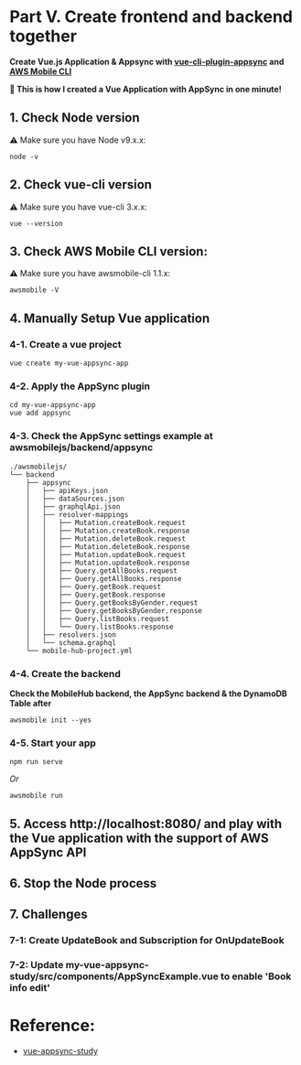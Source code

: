 # Part V. Create frontend and backend together

**Create Vue.js Application & Appsync with [vue-cli-plugin-appsync](https://github.com/komushi/vue-cli-plugin-appsync) and [AWS Mobile CLI](https://aws.github.io/aws-amplify/media/cli_guide)**

**:rocket: This is how I created a Vue Application with AppSync in one minute!**

## 1. Check Node version
:warning: Make sure you have Node v9.x.x:

```
node -v
```

## 2. Check vue-cli version
:warning: Make sure you have vue-cli 3.x.x:

```
vue --version
```

## 3. Check AWS Mobile CLI version:
:warning: Make sure you have awsmobile-cli 1.1.x:

```
awsmobile -V
```

## 4. Manually Setup Vue application
### 4-1. Create a vue project
```
vue create my-vue-appsync-app
```

### 4-2. Apply the AppSync plugin
```
cd my-vue-appsync-app
vue add appsync
```

### 4-3. Check the AppSync settings example at awsmobilejs/backend/appsync
```
./awsmobilejs/
└── backend
    ├── appsync
    │   ├── apiKeys.json
    │   ├── dataSources.json
    │   ├── graphqlApi.json
    │   ├── resolver-mappings
    │   │   ├── Mutation.createBook.request
    │   │   ├── Mutation.createBook.response
    │   │   ├── Mutation.deleteBook.request
    │   │   ├── Mutation.deleteBook.response
    │   │   ├── Mutation.updateBook.request
    │   │   ├── Mutation.updateBook.response
    │   │   ├── Query.getAllBooks.request
    │   │   ├── Query.getAllBooks.response
    │   │   ├── Query.getBook.request
    │   │   ├── Query.getBook.response
    │   │   ├── Query.getBooksByGender.request
    │   │   ├── Query.getBooksByGender.response
    │   │   ├── Query.listBooks.request
    │   │   └── Query.listBooks.response
    │   ├── resolvers.json
    │   └── schema.graphql
    └── mobile-hub-project.yml
```

### 4-4. Create the backend
**Check the MobileHub backend, the AppSync backend & the DynamoDB Table after**
```
awsmobile init --yes
```

### 4-5. Start your app

```
npm run serve
```

*Or*

```
awsmobile run
```

## 5. Access http://localhost:8080/ and play with the Vue application with the support of AWS AppSync API

## 6. Stop the Node process

## 7. Challenges

### 7-1: Create UpdateBook and Subscription for OnUpdateBook

### 7-2: Update my-vue-appsync-study/src/components/AppSyncExample.vue to enable 'Book info edit'

# Reference: 
* [vue-appsync-study](https://github.com/komushi/vue-appsync-study#option-i-streamlined-approach-by-using-vue-cli-plugin-appsync-and-aws-mobile-cli)